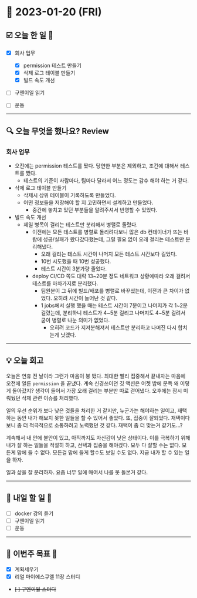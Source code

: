 # 📆 2023-01-20 (FRI)

## ☑️ 오늘 한 일 📑

- [x] 회사 업무 
  - [x] permission 테스트 만들기
  - [x] 삭제 로그 테이블 만들기 
  - [x] 빌드 속도 개선
- [ ] 구엔이일 읽기
- [ ] 운동


***

## 🔍️ 오늘 무엇을 했나요? Review

### 회사 업무

- 오전에는 permission 테스트를 짰다. 당연한 부분은 제외하고, 조건에 대해서 테스트를 짰다. 
  - 테스트의 기준이 사람마다, 팀마다 달라서 어느 정도는 감수 해야 하는 거 같다. 
- 삭제 로그 테이블 만들기 
  - 삭제시 상위 테이블이 기록하도록 만들었다. 
  - 어떤 정보들을 저장해야 할 지 고민하면서 설계하고 만들었다. 
    - 중간에 놓치고 있던 부분들을 알려주셔서 반영할 수 있었다. 
- 빌드 속도 개선 
  - 제일 병목이 걸리는 테스트만 분리해서 병렬로 돌렸다. 
    - 이전에는 모든 테스트를 병렬로 돌리려다보니 많은 db 컨테이너가 뜨는 바람에 성공/실패가 왔다갔다했는데, 그럴 필요 없이 오래 걸리는 테스트만 분리해냈다. 
      - 오래 걸리는 테스트 시간이 나머지 모든 테스트 시간보다 길었다. 
      - 10번 시도했을 때 10번 성공했다. 
      - 테스트 시간이 3분가량 줄었다. 
    - deploy CI/CD 쪽도 대략 13~20분 정도 네트워크 상황에따라 오래 걸려서 테스트를 마차가지로 분리했다. 
      - 팀원분이 그 뒤에 빌드/배포를 병렬로 바꾸셨는데, 이전과 큰 차이가 없었다. 오히려 시간이 늘어난 것 같다. 
      - 1 jobs에서 실행 했을 때는 테스트 시간이 7분이고 나머지가 각 1~2분 걸렸는데, 분리하니 테스트가 4~5분 걸리고 나머지도 4~5분 걸려서 굳이 병렬로 나눈 의미가 없었다. 
        - 오히려 코드가 지져분해져서 테스트만 분리하고 나머진 다시 합치는게 낫겠다. 
        
***

## 💡 오늘 회고

오늘은 연휴 전 날이라 그런가 마음이 붕 떴다. 최대한 빨리 집중해서 끝내자는 마음에 오전에 얼른 `permission` 을 끝냈다. 
계속 신경쓰이던 깃 액션은 어젯 밤에 문득 왜 이렇게 돌아갔지? 생각이 들어서 가장 오래 걸리는 부분만 따로 걷어냈다. 
오후에는 잠시 미뤄뒀던 삭제 관련 이슈를 처리했다. 

일의 우선 순위가 보다 낮은 것들을 처리한 거 같지만, 누군가는 해야하는 일이고, 재택하는 동안 내가 해보지 못한 일들을 할 수 있어서 좋았다. 
또, 집중이 잘되었다. 재택이다보니 좀 더 적극적으로 소통하려고 노력했던 것 같다. 재택이 좀 더 맞는거 같기도...? 

계속해서 내 안에 불안이 있고, 아직까지도 자신감이 낮은 상태이다. 이를 극복하기 위해 내가 잘 하는 일들을 적절히 하고, 선택과 집중을 해야겠다.
모두 다 잘할 수는 없다. 모든게 맘에 들 수 없다. 모든걸 맘에 들게 할수도 보일 수도 없다. 지금 내가 할 수 있는 일을 하자. 

일과 삶을 잘 분리하자. 요즘 너무 일에 매여서 나를 못 돌본거 같다. 

***

## 🎯 내일 할 일 🎯
- [ ] docker 강의 듣기
- [ ] 구엔이일 읽기
- [ ] 운동

***

## 🏁 이번주 목표 🏁
- [x] 계획세우기
- [x] 리얼 마이에스큐엘 11장 스터디
- ~~[ ] 구엔이일 스터디~~
 